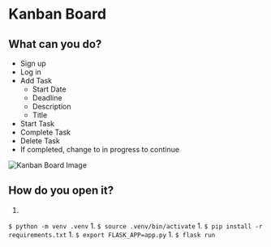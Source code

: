 # Kanban Board

## What can you do?

- Sign up
- Log in
- Add Task
  - Start Date
  - Deadline
  - Description
  - Title
- Start Task
- Complete Task
- Delete Task
- If completed, change to in progress to continue

![Kanban Board Image](https://github.com/WesleyWWhelan/KanbanBoard/blob/master/kanban_app/public/ss.png)

## How do you open it?

1. 
```$ python -m venv .venv```
1. 
```$ source .venv/bin/activate```
1. 
```$ pip install -r requirements.txt```
1. 
```$ export FLASK_APP=app.py```
1. 
```$ flask run```

